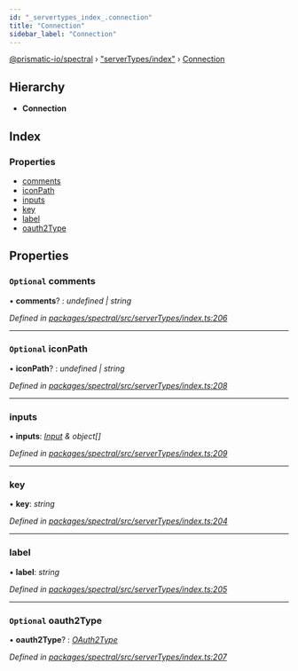 ```yaml
---
id: "_servertypes_index_.connection"
title: "Connection"
sidebar_label: "Connection"
---
```


[@prismatic-io/spectral](../index.md) › ["serverTypes/index"](../modules/_servertypes_index_.md) › [Connection](_servertypes_index_.connection.md)

## Hierarchy

* **Connection**

## Index

### Properties

* [comments](_servertypes_index_.connection.md#optional-comments)
* [iconPath](_servertypes_index_.connection.md#optional-iconpath)
* [inputs](_servertypes_index_.connection.md#inputs)
* [key](_servertypes_index_.connection.md#key)
* [label](_servertypes_index_.connection.md#label)
* [oauth2Type](_servertypes_index_.connection.md#optional-oauth2type)

## Properties

### `Optional` comments

• **comments**? : *undefined | string*

*Defined in [packages/spectral/src/serverTypes/index.ts:206](https://github.com/prismatic-io/spectral/blob/v8.1.0/packages/spectral/src/serverTypes/index.ts#L206)*

___

### `Optional` iconPath

• **iconPath**? : *undefined | string*

*Defined in [packages/spectral/src/serverTypes/index.ts:208](https://github.com/prismatic-io/spectral/blob/v8.1.0/packages/spectral/src/serverTypes/index.ts#L208)*

___

###  inputs

• **inputs**: *[Input](_servertypes_index_.input.md) & object[]*

*Defined in [packages/spectral/src/serverTypes/index.ts:209](https://github.com/prismatic-io/spectral/blob/v8.1.0/packages/spectral/src/serverTypes/index.ts#L209)*

___

###  key

• **key**: *string*

*Defined in [packages/spectral/src/serverTypes/index.ts:204](https://github.com/prismatic-io/spectral/blob/v8.1.0/packages/spectral/src/serverTypes/index.ts#L204)*

___

###  label

• **label**: *string*

*Defined in [packages/spectral/src/serverTypes/index.ts:205](https://github.com/prismatic-io/spectral/blob/v8.1.0/packages/spectral/src/serverTypes/index.ts#L205)*

___

### `Optional` oauth2Type

• **oauth2Type**? : *[OAuth2Type](../enums/_servertypes_index_.oauth2type.md)*

*Defined in [packages/spectral/src/serverTypes/index.ts:207](https://github.com/prismatic-io/spectral/blob/v8.1.0/packages/spectral/src/serverTypes/index.ts#L207)*
